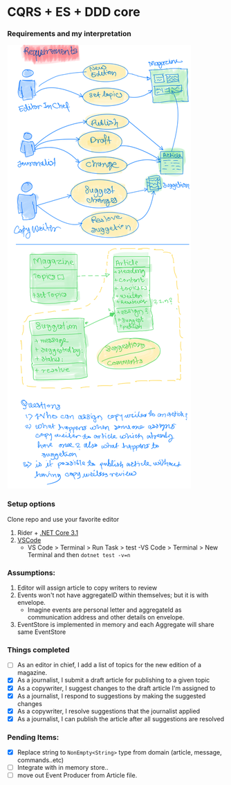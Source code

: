 # CQRS + ES + DDD core

### Requirements and my interpretation
![Requirements and interpretation](./docs/assets/requirements.png)

### Setup options
Clone repo and use your favorite editor
1. Rider + [.NET Core 3.1](https://dotnet.microsoft.com/download)
1. [VSCode](https://code.visualstudio.com/)
    - VS Code > Terminal > Run Task > test
    -VS Code > Terminal > New Terminal and then `dotnet test -v=n`

### Assumptions:
1. Editor will assign article to copy writers to review
1. Events won't not have aggregateID within themselves; but it is with envelope.
    - Imagine events are personal letter and aggregateId as communication address and other details on envelope.
1. EventStore is implemented in memory and each Aggregate will share same EventStore

### Things completed
- [ ] As an editor in chief, I add a list of topics for the new edition of a magazine.
- [x] As a journalist, I submit a draft article for publishing to a given topic
- [X] As a copywriter, I suggest changes to the draft article I'm assigned to
- [X] As a journalist, I respond to suggestions by making the suggested changes
- [X] As a copywriter, I resolve suggestions that the journalist applied
- [X] As a journalist, I can publish the article after all suggestions are resolved

### Pending Items:

- [x] Replace string to `NonEmpty<String>` type from domain (article, message, commands..etc)
- [ ] Integrate with in memory store..
- [ ] move out Event Producer from Article file.